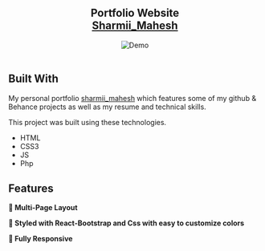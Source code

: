 <h2 align="center">
  Portfolio Website<br/>
  <a href="https://sharmii5.github.io/sharmiimaheshPortfolio/">Sharmii_Mahesh</a>
</h2>
<div align="center">
  <img alt="Demo" src="./Cover.png" />
</div>

<br/>

## Built With

My personal portfolio <a href="https://soumyajit.vercel.app/](https://sharmii5.github.io/sharmiimaheshPortfolio/" target="_blank">sharmii_mahesh</a> which features some of my github & Behance projects as well as my resume and technical skills.<br/>

This project was built using these technologies.

- HTML
- CSS3
- JS
- Php

## Features

**📖 Multi-Page Layout**

**🎨 Styled with React-Bootstrap and Css with easy to customize colors**

**📱 Fully Responsive**
